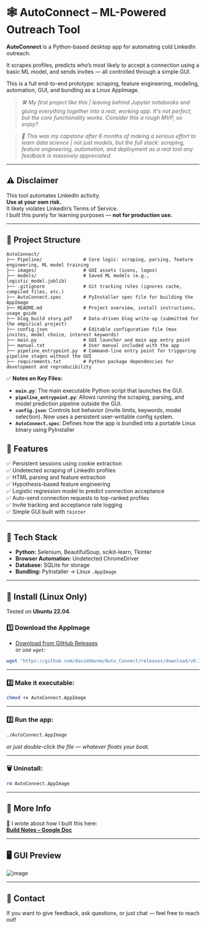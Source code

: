 # 🕸️ **AutoConnect – ML-Powered Outreach Tool**

**AutoConnect** is a Python-based desktop app for automating cold LinkedIn outreach.

It scrapes profiles, predicts who’s most likely to accept a connection using a basic ML model, and sends invites — all controlled through a simple GUI.

This is a full end-to-end prototype: scraping, feature engineering, modeling, automation, GUI, and bundling as a Linux AppImage.

>*🛠️ My first project like this | leaving behind Jupyter notebooks and gluing everything together into a real, working app. It's not perfect, but the core functionality works. Consider this a rough MVP, so enjoy?*

 >*🎯 This was my capstone after 6 months of making a serious effort to learn data science | not just models, but the full stack: scraping, feature engineering, automation, and deployment as a real tool any feedback is massively appreciated.*

---

## ⚠️ **Disclaimer**

This tool automates LinkedIn activity.  
**Use at your own risk.**  
It likely violates LinkedIn’s Terms of Service.  
I built this purely for learning purposes — **not for production use.**

---

## 📂 **Project Structure**

```
AutoConnect/
├── Pipeline/               # Core logic: scraping, parsing, feature engineering, ML model training
├── images/                 # GUI assets (icons, logos)
├── models/                 # Saved ML models (e.g., logistic_model.joblib)
├── .gitignore              # Git tracking rules (ignores cache, compiled files, etc.)
├── AutoConnect.spec        # PyInstaller spec file for building the AppImage
├── README.md               # Project overview, install instructions, usage guide
├── blog_build story.pdf    # Data-driven blog write-up (submitted for the empirical project)
├── config.json             # Editable configuration file (max invites, model choice, interest keywords)
├── main.py                 # GUI launcher and main app entry point
├── manual.txt              # User manual included with the app
├── pipeline_entrypoint.py  # Command-line entry point for triggering pipeline stages without the GUI
├── requirements.txt        # Python package dependencies for development and reproducibility
```

✅ **Notes on Key Files:**
- **`main.py`**: The main executable Python script that launches the GUI.
- **`pipeline_entrypoint.py`**: Allows running the scraping, parsing, and model prediction pipeline outside the GUI.
- **`config.json`**: Controls bot behavior (invite limits, keywords, model selection). Now uses a persistent user-writable config system.
- **`AutoConnect.spec`**: Defines how the app is bundled into a portable Linux binary using PyInstaller

## 🚀 **Features**

✅ Persistent sessions using cookie extraction  
✅ Undetected scraping of LinkedIn profiles  
✅ HTML parsing and feature extraction  
✅ Hypothesis-based feature engineering  
✅ Logistic regression model to predict connection acceptance  
✅ Auto-send connection requests to top-ranked profiles  
✅ Invite tracking and acceptance rate logging  
✅ Simple GUI built with `tkinter`  

---

## 🧰 **Tech Stack**

- **Python:** Selenium, BeautifulSoup, scikit-learn, Tkinter  
- **Browser Automation:** Undetected ChromeDriver  
- **Database:** SQLite for storage  
- **Bundling:** PyInstaller → Linux `.AppImage`

---

## 🐧 **Install (Linux Only)**

Tested on **Ubuntu 22.04**.

### 1️⃣ Download the AppImage

- [Download from GitHub Releases](https://github.com/daviddmvnm/Auto_Connect/releases/tag/v0.1.1%28APP-IMAGE%29)  
_or use `wget`:_

```bash
wget "https://github.com/daviddmvnm/Auto_Connect/releases/download/v0.1.1%28APP-IMAGE%29/AutoConnect.x86_64.AppImage" -O AutoConnect.AppImage
```

---

### 2️⃣ Make it executable:

```bash
chmod +x AutoConnect.AppImage
```

---

### 3️⃣ Run the app:

```bash
./AutoConnect.AppImage
```

_or just double-click the file — whatever floats your boat._

---

### 🗑️ Uninstall:

```bash
rm AutoConnect.AppImage
```

---

## 📄 **More Info**

📝 I wrote about how I built this here:  
[**Build Notes – Google Doc**](https://docs.google.com/document/d/15pBLOmaXcsLjkpP-OE33zfwmCYpWrEhTrZ1tFP6JGuo/edit?tab=t.khzo1efbhjtw#heading=h.p9jatc3v45hz)

---

## 🖥️ **GUI Preview**

![image](https://github.com/user-attachments/assets/16994228-8779-4d2f-950c-1d60097589ea)

---

## 👋 **Contact**

If you want to give feedback, ask questions, or just chat — feel free to reach out!
